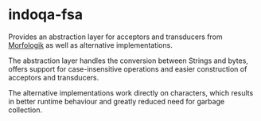 # indoqa-fsa

Provides an abstraction layer for acceptors and transducers from [Morfologik](https://github.com/morfologik/) as well as alternative implementations.

The abstraction layer handles the conversion between Strings and bytes, offers support for case-insensitive operations and easier construction of acceptors and transducers.

The alternative implementations work directly on characters, which results in better runtime behaviour and greatly reduced need for garbage collection.